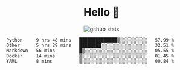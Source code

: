 <h1 align="center">Hello 👋 </h3>

<p align="center">
  <img src="https://github-readme-stats.vercel.app/api?username=syeehyn&hide=stars,prs,issues,contribs&count_private=true&hide_title=true" alt="github stats" />
</p>

<!--START_SECTION:waka-->
```text
Python     9 hrs 48 mins   ██████████████▒░░░░░░░░░░   57.99 % 
Other      5 hrs 29 mins   ████████░░░░░░░░░░░░░░░░░   32.51 % 
Markdown   56 mins         █▒░░░░░░░░░░░░░░░░░░░░░░░   05.55 % 
Docker     14 mins         ▒░░░░░░░░░░░░░░░░░░░░░░░░   01.45 % 
YAML       8 mins          ▒░░░░░░░░░░░░░░░░░░░░░░░░   00.84 % 
```
<!--END_SECTION:waka-->
